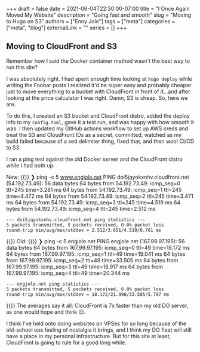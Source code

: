 +++
draft = false
date = 2021-06-04T22:30:00-07:00
title = "I Once Again Moved My Website"
description = "Going fast and smooth"
slug = "Moving to Hugo on S3"
authors = ["Enny Jole"]
tags = ["meta"]
categories = ["meta", "blog"]
externalLink = ""
series = []
+++
## Moving to CloudFront and S3

Remember how I said the Docker container method wasn't the best way to run this site?

I was absolutely right. I had spent enough time looking at ```hugo deploy``` while writing the Foobar posts I realized it'd be super easy and probably cheaper just to move everything to a bucket with CloudFront in front of it...and after looking at the price calculator I was right. Damn, S3 is cheap. So, here we are.

To do this, I created an S3 bucket and CloudFront distro, added the deploy info to my ```config.toml```, gave it a test run, and was happy with how smooth it was. I then updated my GitHub actions workflow to set up AWS creds and treat the S3 and CloudFront IDs as a secret, committed, watched as my build failed because of a sed delimiter thing, fixed that, and then woo! CI/CD to S3.

I ran a ping test against the old Docker server and the CloudFront distro while I had both up:

New:
{{<highlight bash>}}
    ❯ ping -c 5 www.engjole.net
    PING doi5jqyokxnhv.cloudfront.net (54.192.73.49): 56 data bytes
    64 bytes from 54.192.73.49: icmp_seq=0 ttl=245 time=3.281 ms
    64 bytes from 54.192.73.49: icmp_seq=1 ttl=245 time=4.472 ms
    64 bytes from 54.192.73.49: icmp_seq=2 ttl=245 time=3.471 ms
    64 bytes from 54.192.73.49: icmp_seq=3 ttl=245 time=4.519 ms
    64 bytes from 54.192.73.49: icmp_seq=4 ttl=245 time=2.512 ms

    --- doi5jqyokxnhv.cloudfront.net ping statistics ---
    5 packets transmitted, 5 packets received, 0.0% packet loss
    round-trip min/avg/max/stddev = 2.512/3.651/4.519/0.761 ms
{{</highlight>}}
Old:
{{<highlight bash>}}
    ❯ ping -c 5 engjole.net
    PING engjole.net (167.99.97.195): 56 data bytes
    64 bytes from 167.99.97.195: icmp_seq=0 ttl=49 time=18.172 ms
    64 bytes from 167.99.97.195: icmp_seq=1 ttl=49 time=19.041 ms
    64 bytes from 167.99.97.195: icmp_seq=2 ttl=49 time=33.505 ms
    64 bytes from 167.99.97.195: icmp_seq=3 ttl=49 time=18.917 ms
    64 bytes from 167.99.97.195: icmp_seq=4 ttl=49 time=20.344 ms

    --- engjole.net ping statistics ---
    5 packets transmitted, 5 packets received, 0.0% packet loss
    round-trip min/avg/max/stddev = 18.172/21.996/33.505/5.797 ms
{{</highlight>}}
The averages say it all: CloudFront is 7x faster than my old DO server, as one would hope and think 😉.

I think I've held onto doing websites on VPSes for so long because of the old-school ops feeling of nostalgia it brings, and I think my DO fleet will still have a place in my personal infrastructure. But for this site at least, CloudFront is going to rule for a good long while.
